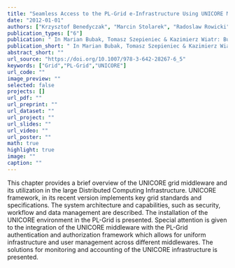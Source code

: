 ```yaml
---
title: "Seamless Access to the PL-Grid e-Infrastructure Using UNICORE Middleware"
date: "2012-01-01"
authors: ["Krzysztof Benedyczak", "Marcin Stolarek", "Radoslaw Rowicki", "Rafal Kluszczynski", "Marcelina Borcz", "Grzegorz Marczak", "Maciej Filocha", "Piotr Bala"]
publication_types: ["6"]
publication: " In Marian Bubak, Tomasz Szepieniec & Kazimierz Wiatr: Building a National Distributed E-Infrastructure–PL-Grid: Scientific and Technical Achievements. 6  56--72. Berlin, Heidelberg: Springer https://doi.org/10.1007/978-3-642-28267-6_5. ISBN: 978-3-642-28267-6"
publication_short: " In Marian Bubak, Tomasz Szepieniec & Kazimierz Wiatr: Building a National Distributed E-Infrastructure–PL-Grid: Scientific and Technical Achievements. 6  56--72. Berlin, Heidelberg: Springer https://doi.org/10.1007/978-3-642-28267-6_5. ISBN: 978-3-642-28267-6"
abstract_short: ""
url_source: "https://doi.org/10.1007/978-3-642-28267-6_5"
keywords: ["Grid","PL-Grid","UNICORE"]
url_code: ""
image_preview: ""
selected: false
projects: []
url_pdf: ""
url_preprint: ""
url_dataset: ""
url_project: ""
url_slides: ""
url_video: ""
url_poster: ""
math: true
highlight: true
image: ""
caption: ""
---
```

This chapter provides a brief overview of the UNICORE grid middleware and its utilization in the large Distributed Computing Infrastructure. UNICORE framework, in its recent version implements key grid standards and specifications. The system architecture and capabilities, such as security, workflow and data management are described. The installation of the UNICORE environment in the PL-Grid is presented. Special attention is given to the integration of the UNICORE middleware with the PL-Grid authentication and authorization framework which allows for uniform infrastructure and user management across different middlewares. The solutions for monitoring and accounting of the UNICORE infrastructure is presented.
